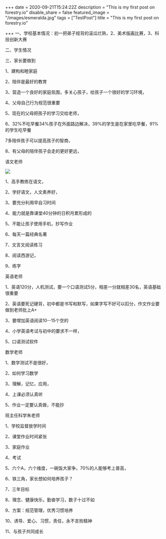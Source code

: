 +++
date = 2020-09-21T15:24:22Z
description = "This is my first post on forestry.io"
disable_share = false
featured_image = "/images/esmeralda.jpg"
tags = ["TestPost"]
title = "This is my first post on forestry.io"

+++
一、学校基本情况：初一把弟子规背的滚瓜烂熟，2、美术版画比赛，3、科技创新大赛

二、学生情况

三、家长要做到

1、建构和睦家庭

2、陪伴是最好的教育

3、营造一个良好的家庭氛围，多关心孩子，给孩子一个很好的学习环境，

4、父母自己行为规范很重要

5、现在的父母把孩子的学习交给老师，

6、32%不吃早餐34%孩子在外面路边解决，39%的学生是在家里吃早餐，91%的学生吃早餐

7多陪伴孩子可以提高孩子的智商，

8、有父母的陪伴孩子会走的更好更远，

语文老师

![](/images/esmeralda.jpg)

1、高手教练在语文，

2、学好语文，人文素养好，

3、要充分利用早自习时间

4、能力就是靠课堂40分钟的日积月累形成的

5、不能让孩子使用手机，抄写作业

6、每天一篇经典名著

7、文言文阅读练习

8、阅读西游记，

9、练字

英语老师

1、英语120分，人机测试，要一个口语测试5分，相差一分就相差30名，英语基础很重要

2、英语要死记硬背，初中都是书写和默写，如果字写不好可以扣分，作文作业要做到老师批上A+

3、要增加英语阅读10--15个空的

4、小学英语考试与初中的要求不一样，

5、口语测试软件

数学老师

1、数学测试不是很好，

2、如何学习数学

3、理解，记忆，应用，

4、上课必须认真听

5、作业一定要认真做，不能抄

班主任科学朱老师

1、学校监督放学时间

2、课堂作业时间紧张

3、家庭作业

4、考试

5、六个A，六个维度，一碗饭大家争，70%的人能够考上普高，

6、铁三角，家长想如何培养孩子？

7、三年目标

8、理念、健康快乐，勤奋学习，数子十过不如

9、方案：规范管理，优秀习惯培养

10、诱导、爱心、习惯，责任，永不言败精神

11、与孩子共同成长